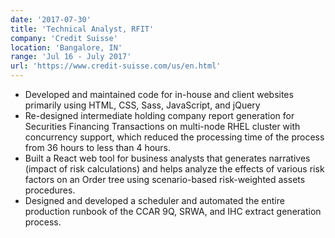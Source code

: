 ```yaml
---
date: '2017-07-30'
title: 'Technical Analyst, RFIT'
company: 'Credit Suisse'
location: 'Bangalore, IN'
range: 'Jul 16 - July 2017'
url: 'https://www.credit-suisse.com/us/en.html'
---
```


- Developed and maintained code for in-house and client websites primarily using HTML, CSS, Sass, JavaScript, and jQuery
-  Re-designed intermediate holding company report generation for Securities Financing Transactions on multi-node RHEL cluster with concurrency support, which reduced the processing time of the process from 36 hours to less than 4 hours.
-  Built a React web tool for business analysts that generates narratives (impact of risk calculations) and helps analyze the effects of various risk factors on an Order tree using scenario-based risk-weighted assets procedures.
-  Designed and developed a scheduler and automated the entire production runbook of the CCAR 9Q, SRWA, and IHC extract generation process.
